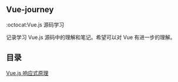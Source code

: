 ## Vue-journey

:octocat:Vue.js 源码学习

记录学习 Vue.js 源码中的理解和笔记。希望可以对 Vue 有进一步的理解。

## 目录

[Vue.js 响应式原理](./docs/响应式原理.MarkDown)
